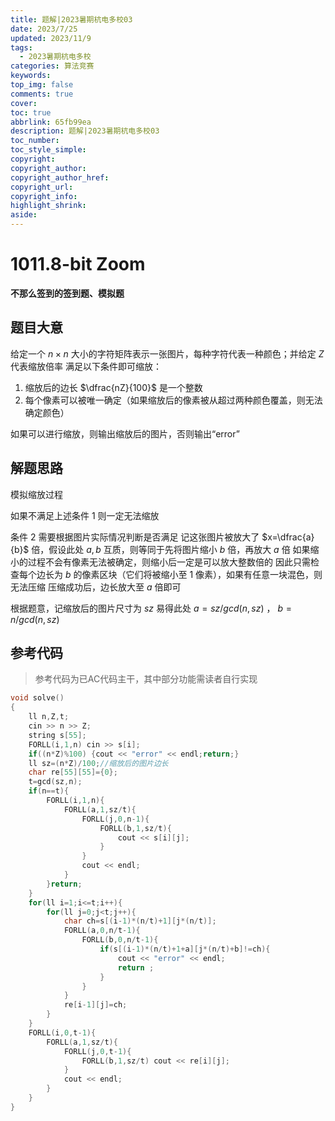 ```yaml
---
title: 题解|2023暑期杭电多校03
date: 2023/7/25
updated: 2023/11/9
tags:
  - 2023暑期杭电多校
categories: 算法竞赛
keywords:
top_img: false
comments: true
cover:
toc: true
abbrlink: 65fb99ea
description: 题解|2023暑期杭电多校03
toc_number:
toc_style_simple:
copyright:
copyright_author:
copyright_author_href:
copyright_url:
copyright_info:
highlight_shrink:
aside:
---
```


# 1011.8-bit Zoom
**不那么签到的签到题、模拟题**
## 题目大意
给定一个 $n\times n$ 大小的字符矩阵表示一张图片，每种字符代表一种颜色；并给定 $Z$ 代表缩放倍率
满足以下条件即可缩放：
1. 缩放后的边长 $\dfrac{nZ}{100}$ 是一个整数
2. 每个像素可以被唯一确定（如果缩放后的像素被从超过两种颜色覆盖，则无法确定颜色）

如果可以进行缩放，则输出缩放后的图片，否则输出“error”

## 解题思路
模拟缩放过程

如果不满足上述条件 $1$ 则一定无法缩放

条件 $2$ 需要根据图片实际情况判断是否满足
记这张图片被放大了 $x=\dfrac{a}{b}$ 倍，假设此处 $a,b$ 互质，则等同于先将图片缩小 $b$ 倍，再放大 $a$ 倍
如果缩小的过程不会有像素无法被确定，则缩小后一定是可以放大整数倍的
因此只需检查每个边长为 $b$ 的像素区块（它们将被缩小至 $1$ 像素），如果有任意一块混色，则无法压缩
压缩成功后，边长放大至 $a$ 倍即可

根据题意，记缩放后的图片尺寸为 $sz$
易得此处 $a=sz/gcd(n,sz)$ ， $b=n/gcd(n,sz)$ 

## 参考代码
> 参考代码为已AC代码主干，其中部分功能需读者自行实现

```cpp
void solve()
{
    ll n,Z,t;
    cin >> n >> Z;
    string s[55];
    FORLL(i,1,n) cin >> s[i];
    if((n*Z)%100) {cout << "error" << endl;return;}
    ll sz=(n*Z)/100;//缩放后的图片边长
    char re[55][55]={0};
    t=gcd(sz,n);
    if(n==t){
        FORLL(i,1,n){
            FORLL(a,1,sz/t){
                FORLL(j,0,n-1){
                    FORLL(b,1,sz/t){
                        cout << s[i][j];
                    }
                }
                cout << endl;
            }
        }return;
    }
    for(ll i=1;i<=t;i++){
        for(ll j=0;j<t;j++){
            char ch=s[(i-1)*(n/t)+1][j*(n/t)];
            FORLL(a,0,n/t-1){
                FORLL(b,0,n/t-1){
                    if(s[(i-1)*(n/t)+1+a][j*(n/t)+b]!=ch){
                        cout << "error" << endl;
                        return ;
                    }
                }
            }
            re[i-1][j]=ch;
        }
    }
    FORLL(i,0,t-1){
        FORLL(a,1,sz/t){
            FORLL(j,0,t-1){
                FORLL(b,1,sz/t) cout << re[i][j];
            }
            cout << endl;
        }
    }
}
```